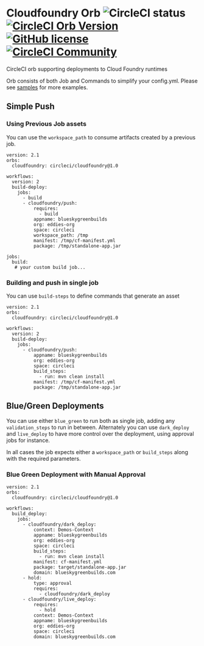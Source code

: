 # Cloudfoundry Orb ![CircleCI status](https://circleci.com/gh/CircleCI-Public/cloudfoundry-orb.svg "CircleCI status") [![CircleCI Orb Version](https://img.shields.io/badge/endpoint.svg?url=https://badges.circleci.io/orb/circleci/cloudfoundry)](https://circleci.com/orbs/registry/orb/circleci/cloudfoundry) [![GitHub license](https://img.shields.io/badge/license-MIT-blue.svg)](https://raw.githubusercontent.com/CircleCI-Public/cloudfoundry-orb/master/LICENSE) [![CircleCI Community](https://img.shields.io/badge/community-CircleCI%20Discuss-343434.svg)](https://discuss.circleci.com/c/orbs)
CircleCI orb supporting deployments to Cloud Foundry runtimes

Orb consists of both Job and Commands to simplify your config.yml.  Please see [samples](samples) for more examples.


## Simple Push

### Using Previous Job assets
You can use the `workspace_path` to consume artifacts created by a previous job.

```
version: 2.1
orbs:
  cloudfoundry: circleci/cloudfoundry@1.0

workflows:
  version: 2
  build-deploy:
    jobs:
      - build
      - cloudfoundry/push:
      	  requires:
      	  	- build
          appname: blueskygreenbuilds
          org: eddies-org
          space: circleci
          workspace_path: /tmp
          manifest: /tmp/cf-manifest.yml
          package: /tmp/standalone-app.jar

jobs:
  build:
   # your custom build job...
```

### Building and push in single job

You can use `build-steps` to define commands that generate an asset

```
version: 2.1
orbs:
  cloudfoundry: circleci/cloudfoundry@1.0

workflows:
  version: 2
  build-deploy:
    jobs:
      - cloudfoundry/push:
          appname: blueskygreenbuilds
          org: eddies-org
          space: circleci
          build_steps:
          	- run: mvn clean install
          manifest: /tmp/cf-manifest.yml
          package: /tmp/standalone-app.jar

```

## Blue/Green Deployments

You can use either `blue_green` to run both as single job, adding any `validation_steps` to run in between.  Alternately you can use `dark_deploy` and `live_deploy` to have more control over the deployment, using approval jobs for instance.

In all cases the job expects either a `workspace_path` or `build_steps` along with the required parameters.

### Blue Green Deployment with Manual Approval

```
version: 2.1
orbs:
  cloudfoundry: circleci/cloudfoundry@1.0

workflows:
  build_deploy:
    jobs:
      - cloudfoundry/dark_deploy:
          context: Demos-Context
          appname: blueskygreenbuilds
          org: eddies-org
          space: circleci
          build_steps:
          	- run: mvn clean install
          manifest: cf-manifest.yml
          package: target/standalone-app.jar
          domain: blueskygreenbuilds.com
      - hold:
          type: approval
          requires:
            - cloudfoundry/dark_deploy
      - cloudfoundry/live_deploy:
          requires:
            - hold
          context: Demos-Context
          appname: blueskygreenbuilds
          org: eddies-org
          space: circleci
          domain: blueskygreenbuilds.com


```
